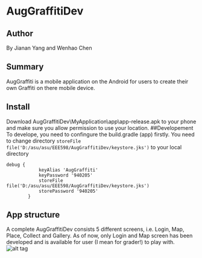 # AugGraffitiDev
## Author
By Jianan Yang and Wenhao Chen
## Summary
AugGraffiti is a mobile application on the Android for users to create their own Graffiti on there mobile device. 

## Install
Download AugGraffitiDev\MyApplication\app\app-release.apk to your phone and make sure you allow permission to use your location.
##Developement
To develope, you need to confingure the build.gradle (app) firstly. You need to change directory ```storeFile file('D:/asu/asu/EEE598/AugGraffitiDev/keystore.jks')``` to your local directory
```
debug {
            keyAlias 'AugGraffiti'
            keyPassword '940205'
            storeFile file('D:/asu/asu/EEE598/AugGraffitiDev/keystore.jks')
            storePassword '940205'
        }
```
## App structure
A complete AugGraffitiDev consists 5 different screens, i.e. Login, Map, Place, Collect and Gallery. As of now, only Login and Map screen has been developed and is available for user (I mean for grader!) to play with.
![alt tag](https://cloud.githubusercontent.com/assets/21367763/18692597/3ac37dfe-7f50-11e6-8c64-c81014b0ed00.png)

